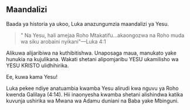 ## Maandalizi

Baada ya historia ya ukoo, Luka anazungumzia maandalizi ya Yesu.

> " Na Yesu, hali amejaa Roho Mtakatifu...akaongozwa na Roho muda wa siku arobaini nyikani"&mdash;Luka 4:1

Alikuwa alijaribiwa na kuthibitishwa. Unaposaga maua, manukato yake hunukia na kujulikana. Wakati shetani alipomjaribu YESU ukamilisho wa YESU KRISTO ulidhihirika.

Ee, kuwa kama Yesu!

Luka pekee ndiye anatuambia kwamba Yesu alirudi kwa nguvu ya Roho kwenda Galilaya (4:14). Hii inaonyesha kwamba shetani alishindwa katika kuvunja ushirika wa Mwana wa Adamu duniani na Baba yake Mbinguni.